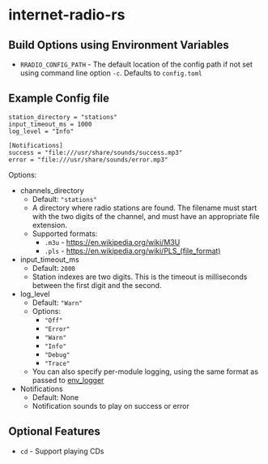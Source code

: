 # internet-radio-rs

## Build Options using Environment Variables

+ `RRADIO_CONFIG_PATH` - The default location of the config path if not set using command line option `-c`. Defaults to `config.toml`

## Example Config file
    station_directory = "stations"
    input_timeout_ms = 1000
    log_level = "Info"

    [Notifications]
    success = "file:///usr/share/sounds/success.mp3"
    error = "file:///usr/share/sounds/error.mp3"


Options:
+ channels_directory
  + Default: `"stations"`
  + A directory where radio stations are found. The filename must start with the two digits of the channel, and must have an appropriate file extension.
  + Supported formats:
    + `.m3u` - https://en.wikipedia.org/wiki/M3U
    + `.pls` - https://en.wikipedia.org/wiki/PLS_(file_format)
+ input_timeout_ms
  + Default: `2000`
  + Station indexes are two digits. This is the timeout is milliseconds between the first digit and the second.
+ log_level
  + Default: `"Warn"`
  + Options:
    + `"Off"`
    + `"Error"`
    + `"Warn"`
    + `"Info"`
    + `"Debug"`
    + `"Trace"`
  + You can also specify per-module logging, using the same format as passed to [env_logger](https://docs.rs/env_logger/*/env_logger/)
+ Notifications
  + Default: None
  + Notification sounds to play on success or error

## Optional Features

+ `cd` - Support playing CDs
